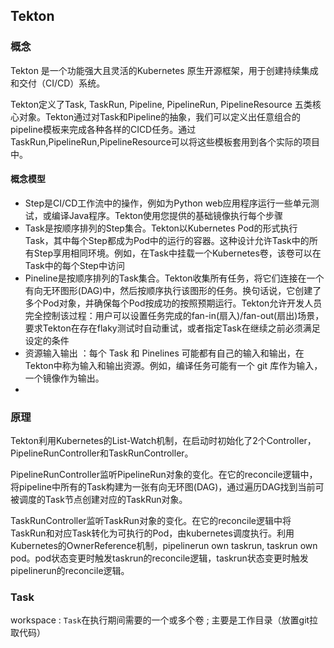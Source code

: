 ## Tekton

### 概念

Tekton 是一个功能强大且灵活的Kubernetes 原生开源框架，用于创建持续集成和交付（CI/CD）系统。

Tekton定义了Task, TaskRun, Pipeline, PipelineRun, PipelineResource 五类核心对象。Tekton通过对Task和Pipeline的抽象，我们可以定义出任意组合的pipeline模板来完成各种各样的CICD任务。通过TaskRun,PipelineRun,PipelineResource可以将这些模板套用到各个实际的项目中。

#### 概念模型

- Step是CI/CD工作流中的操作，例如为Python web应用程序运行一些单元测试，或编译Java程序。Tekton使用您提供的基础镜像执行每个步骤
- Task是按顺序排列的Step集合。Tekton以Kubernetes Pod的形式执行Task，其中每个Step都成为Pod中的运行的容器。这种设计允许Task中的所有Step享用相同环境。例如，在Task中挂载一个Kubernetes卷，该卷可以在Task中的每个Step中访问
- Pineline是按顺序排列的Task集合。Tekton收集所有任务，将它们连接在一个有向无环图形(DAG)中，然后按顺序执行该图形的任务。换句话说，它创建了多个Pod对象，并确保每个Pod按成功的按照预期运行。Tekton允许开发人员完全控制该过程：用户可以设置任务完成的fan-in(扇入)/fan-out(扇出)场景，要求Tekton在存在flaky测试时自动重试，或者指定Task在继续之前必须满足设定的条件
- 资源输入输出 ：每个 Task 和 Pinelines 可能都有自己的输入和输出，在Tekton中称为输入和输出资源。例如，编译任务可能有一个 git 库作为输入，一个镜像作为输出。
- 





### 原理

Tekton利用Kubernetes的List-Watch机制，在启动时初始化了2个Controller， PipelineRunController和TaskRunController。

PipelineRunController监听PipelineRun对象的变化。在它的reconcile逻辑中，将pipeline中所有的Task构建为一张有向无环图(DAG)，通过遍历DAG找到当前可被调度的Task节点创建对应的TaskRun对象。

TaskRunController监听TaskRun对象的变化。在它的reconcile逻辑中将TaskRun和对应Task转化为可执行的Pod，由kubernetes调度执行。利用Kubernetes的OwnerReference机制，pipelinerun own taskrun, taskrun own pod。pod状态变更时触发taskrun的reconcile逻辑，taskrun状态变更时触发pipelinerun的reconcile逻辑。



### Task

workspace : `Task`在执行期间需要的一个或多个卷 ; 主要是工作目录（放置git拉取代码）